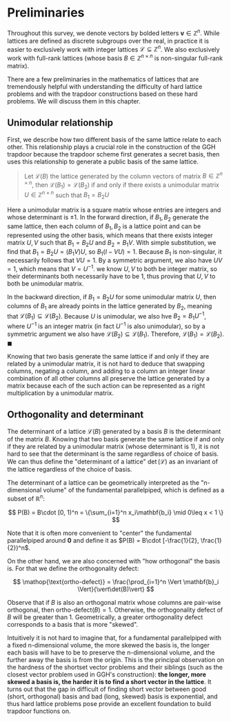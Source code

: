 # Preliminaries
Throughout this survey, we denote vectors by bolded letters $\mathbf{v} \in \mathbb{Z}^n$. While lattices are defined as discrete subgroups over the real, in practice it is easier to exclusively work with integer lattices $\mathcal{L} \subseteq \mathbb{Z}^n$. We also exclusively work with full-rank lattices (whose basis $B \in \mathbb{Z}^{n \times n}$ is non-singular full-rank matrix).

There are a few preliminaries in the mathematics of lattices that are tremendously helpful with understanding the difficulty of hard lattice problems and with the trapdoor constructions based on these hard problems. We will discuss them in this chapter.

## Unimodular relationship
First, we describe how two different basis of the same lattice relate to each other. This relationship plays a crucial role in the construction of the GGH trapdoor because the trapdoor scheme first generates a secret basis, then uses this relationship to generate a public basis of the same lattice.

> Let $\mathcal{L}(B)$ the lattice generated by the column vectors of matrix $B \in \mathbb{Z}^{n \times n}$, then $\mathcal{L}(B_1) = \mathcal{L}(B_2)$ if and only if there exists a unimodular matrix $U \in \mathbb{Z}^{n \times n}$ such that $B_1 = B_2U$

Here a unimodular matrix is a square matrix whose entries are integers and whose determinant is $\pm 1$. In the forward direction, if $B_1, B_2$ generate the same lattice, then each column of $B_1, B_2$ is a lattice point and can be represented using the other basis, which means that there exists integer matrix $U, V$ such that $B_1 = B_2U$ and $B_2 = B_1V$. With simple substitution, we find that $B_1 = B_2U = (B_1V)U$, so $B_1(I - VU) = 1$. Because $B_1$ is non-singular, it necessarily follows that $VU = 1$. By a symmetric argument, we also have $UV = 1$, which means that $V = U^{-1}$. we know $U, V$ to both be integer matrix, so their determinants both necessarily have to be $1$, thus proving that $U, V$ to both be unimodular matrix.

In the backward direction, if $B_1 = B_2U$ for some unimodular matrix $U$, then columns of $B_1$ are already points in the lattice generated by $B_2$, meaning that $\mathcal{L}(B_1) \subseteq \mathcal{L}(B_2)$. Because $U$ is unimodular, we also hve $B_2 = B_1U^{-1}$, where $U^{-1}$ is an integer matrix (in fact $U^{-1}$ is also unimodular), so by a symmetric argument we also have $\mathcal{L}(B_2) \subseteq \mathcal{L}(B_1)$. Therefore, $\mathcal{L}(B_1) = \mathcal{L}(B_2)$. $\blacksquare$

Knowing that two basis generate the same lattice if and only if they are related by a unimodular matrix, it is not hard to deduce that swapping columns, negating a column, and adding to a column an integer linear combination of all other columns all preserve the lattice generated by a matrix because each of the such action can be represented as a right multiplication by a unimodular matrix.

## Orthogonality and determinant
The determinant of a lattice $\mathcal{L}(B)$ generated by a basis $B$ is the determinant of the matrix $B$. Knowing that two basis generate the same lattice if and only if they are related by a unimodular matrix (whose determinant is 1), it is not hard to see that the determinant is the same regardless of choice of basis. We can thus define the "determinant of a lattice" $\det(\mathcal{L})$ as an invariant of the lattice regardless of the choice of basis.

The determinant of a lattice can be geometrically interpreted as the "n-dimensional volume" of the fundamental parallelpiped, which is defined as a subset of $\mathbb{R}^n$:

$$
P(B) = B\cdot [0, 1)^n = \{\sum_{i=1}^n x_i\mathbf{b_i} \mid 0\leq x < 1 \}
$$

Note that it is often more convenient to "center" the fundamental parallelpiped around $\mathbf{0}$ and define it as $P(B) = B\cdot [-\frac{1}{2}, \frac{1}{2})^n$.

On the other hand, we are also concerned with "how orthogonal" the basis is. For that we define the orthogonality defect:

$$
\mathop{\text{ortho-defect}} = \frac{\prod_{i=1}^n \Vert \mathbf{b}_i \Vert}{\vert\det(B)\vert}
$$

Observe that if $B$ is also an orthogonal matrix whose columns are pair-wise orthogonal, then $\text{ortho-defect}(B) = 1$. Otherwise, the orthogonality defect of $B$ will be greater than 1. Geometrically, a greater orthogonality defect corresponds to a basis that is more "skewed".

Intuitively it is not hard to imagine that, for a fundamental parallelpiped with a fixed n-dimensional volume, the more skewed the basis is, the longer each basis will have to be to preserve the n-dimensional volume, and the further away the basis is from the origin. This is the principal observation on the hardness of the shortset vector problems and their siblings (such as the closest vector problem used in GGH's construction): **the longer, more skewed a basis is, the harder it is to find a short vector in the lattice**. It turns out that the gap in difficult of finding short vector between good (short, orthogonal) basis and bad (long, skewed) basis is exponential, and thus hard lattice problems pose provide an excellent foundation to build trapdoor functions on.